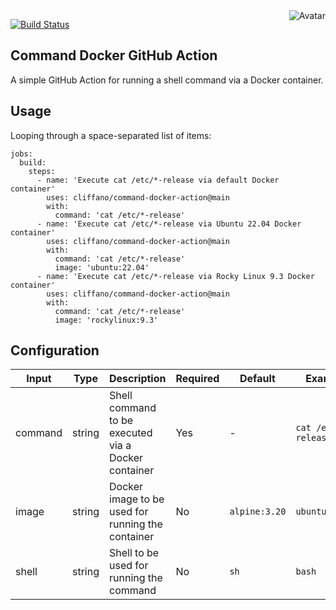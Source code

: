 <img align="right" src="https://raw.github.com/cliffano/command-docker-action/master/avatar.jpg" alt="Avatar"/>

[![Build Status](https://github.com/cliffano/command-docker-action/workflows/CI/badge.svg)](https://github.com/cliffano/command-docker-action/actions?query=workflow%3ACI)
<br/>

Command Docker GitHub Action
----------------------------

A simple GitHub Action for running a shell command via a Docker container.

Usage
-----

Looping through a space-separated list of items:

    jobs:
      build:
        steps:
          - name: 'Execute cat /etc/*-release via default Docker container'
            uses: cliffano/command-docker-action@main
            with:
              command: 'cat /etc/*-release'
          - name: 'Execute cat /etc/*-release via Ubuntu 22.04 Docker container'
            uses: cliffano/command-docker-action@main
            with:
              command: 'cat /etc/*-release'
              image: 'ubuntu:22.04'
          - name: 'Execute cat /etc/*-release via Rocky Linux 9.3 Docker container'
            uses: cliffano/command-docker-action@main
            with:
              command: 'cat /etc/*-release'
              image: 'rockylinux:9.3'

Configuration
-------------

| Input | Type | Description | Required | Default | Example |
|-------|------|-------------|----------|---------|---------|
| command | string | Shell command to be executed via a Docker container | Yes | - |  `cat /etc/*-release` |
| image | string | Docker image to be used for running the container | No | `alpine:3.20` | `ubuntu:22.04` |
| shell | string | Shell to be used for running the command | No | `sh` | `bash` |
